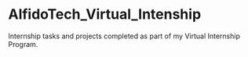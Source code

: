 # AlfidoTech_Virtual_Intenship
Internship tasks and projects completed as part of my Virtual Internship Program.
